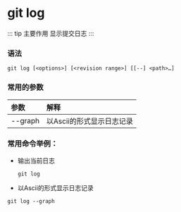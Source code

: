 # git log

::: tip 主要作用
显示提交日志
:::

### 语法

```git
git log [<options>] [<revision range>] [[--] <path>…​]
```

### 常用的参数

| 参数                | 解释       |
|:----------------- |:-------- |
| --graph | 以Ascii的形式显示日志记录 |

### 常用命令举例：

- 输出当前日志
  
  ```git
  git log
  ```

-  以Ascii的形式显示日志记录
  
  ```git
  git log --graph
  ```
